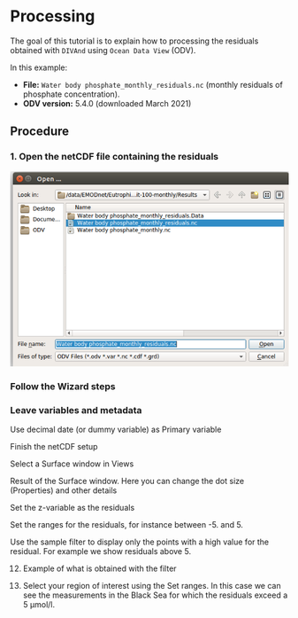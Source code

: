 # Processing

The goal of this tutorial is to explain how to processing the residuals
obtained with `DIVAnd` using `Ocean Data View` (ODV).

In this example:
* __File:__ `Water body phosphate_monthly_residuals.nc` (monthly residuals of
	phosphate concentration).
* __ODV version:__ 5.4.0 (downloaded March 2021)


## Procedure

### 1. Open the netCDF file containing the residuals

![Open file](../figures/ODV-residuals/odv_res01.png "Open file")

### Follow the Wizard steps


### Leave variables and metadata




Use decimal date (or dummy variable) as Primary variable




Finish the netCDF setup





Select a Surface window in Views




Result of the Surface window. Here you can change the dot size (Properties) and other details





Set the z-variable as the residuals
























Set the ranges for the residuals, for instance between -5. and 5.









Use the sample filter to display only the points with a high value for the residual.
For example we show residuals above 5.




12. Example of what is obtained with the filter




13. Select your region of interest using the Set ranges.
In this case we can see the measurements in the Black Sea for which the residuals exceed a 5 µmol/l.
